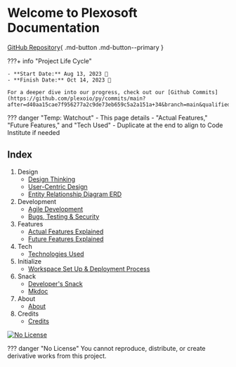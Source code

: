 # Welcome to Plexosoft Documentation

[GitHub Repository](https://github.com/plexoio/py){ .md-button .md-button--primary }

???+ info "Project Life Cycle"

    - **Start Date:** Aug 13, 2023 📅
    - **Finish Date:** Oct 14, 2023 📅

    For a deeper dive into our progress, check out our [Github Commits](https://github.com/plexoio/py/commits/main?after=d40aa15cae7f956277a2c9de73eb659c5a2a151a+34&branch=main&qualified_name=refs%2Fheads%2Fmain).

??? danger "Temp: Watchout"
    - This page details
    - "Actual Features," "Future Features," and "Tech Used"
    - Duplicate at the end to align to Code Institute if needed

## Index
1. Design
    - [Design Thinking](design/design-thinking/overview.md)
    - [User-Centric Design](design/user-centric/overview.md)
    - [Entity Relationship Diagram ERD](design/erd/erd.md)
2. Development
    - [Agile Development](development/agile-development/agile_development.md)
    - [Bugs, Testing & Security](development/bug-test-security/bug_test_security.md)
3. Features
    - [Actual Features Explained](features/actual-features/actual_features.md)
    - [Future Features Explained](features/future-features/future_features.md)
4. Tech
    - [Technologies Used](tech/tech_used.md)
5. Initialize
    - [Workspace Set Up & Deployment Process](initialize/setup_and_deployment.md)
6. Snack
    - [Developer's Snack](snack/developer-snack/overview.md)
    - [Mkdoc](snack/mkdoc/mkdoc.md)
7. About
    - [About](about/about.md)
9. Credits
    - [Credits](credits/credits.md)


[![No License](https://img.shields.io/badge/License-No_License-red)](about/LICENSE.md) 

??? danger "No License"
    You cannot reproduce, distribute, or create derivative works from this project.

